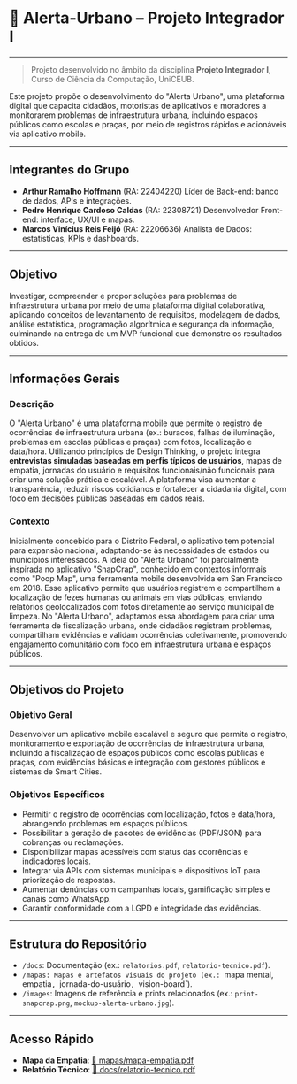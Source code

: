 # 📢 Alerta-Urbano – Projeto Integrador I  

----

> Projeto desenvolvido no âmbito da disciplina **Projeto Integrador I**, Curso de Ciência da Computação, UniCEUB.  

Este projeto propõe o desenvolvimento do "Alerta Urbano", uma plataforma digital que capacita cidadãos, motoristas de aplicativos e moradores a monitorarem problemas de infraestrutura urbana, incluindo espaços públicos como escolas e praças, por meio de registros rápidos e acionáveis via aplicativo mobile.

----

## Integrantes do Grupo
- **Arthur Ramalho Hoffmann** (RA: 22404220)
  Líder de Back-end: banco de dados, APIs e integrações.
- **Pedro Henrique Cardoso Caldas** (RA: 22308721)
  Desenvolvedor Front-end: interface, UX/UI e mapas.
- **Marcos Vinícius Reis Feijó** (RA: 22206636)
  Analista de Dados: estatísticas, KPIs e dashboards.

----

## Objetivo

Investigar, compreender e propor soluções para problemas de infraestrutura urbana por meio de uma plataforma digital colaborativa, aplicando conceitos de levantamento de requisitos, modelagem de dados, análise estatística, programação algorítmica e segurança da informação, culminando na entrega de um MVP funcional que demonstre os resultados obtidos.

----

## Informações Gerais

### Descrição
O "Alerta Urbano" é uma plataforma mobile que permite o registro de ocorrências de infraestrutura urbana (ex.: buracos, falhas de iluminação, problemas em escolas públicas e praças) com fotos, localização e data/hora. Utilizando princípios de Design Thinking, o projeto integra **entrevistas simuladas baseadas em perfis típicos de usuários**, mapas de empatia, jornadas do usuário e requisitos funcionais/não funcionais para criar uma solução prática e escalável. A plataforma visa aumentar a transparência, reduzir riscos cotidianos e fortalecer a cidadania digital, com foco em decisões públicas baseadas em dados reais.

### Contexto
Inicialmente concebido para o Distrito Federal, o aplicativo tem potencial para expansão nacional, adaptando-se às necessidades de estados ou municípios interessados. A ideia do "Alerta Urbano" foi parcialmente inspirada no aplicativo "SnapCrap", conhecido em contextos informais como "Poop Map", uma ferramenta mobile desenvolvida em San Francisco em 2018. Esse aplicativo permite que usuários registrem e compartilhem a localização de fezes humanas ou animais em vias públicas, enviando relatórios geolocalizados com fotos diretamente ao serviço municipal de limpeza. No "Alerta Urbano", adaptamos essa abordagem para criar uma ferramenta de fiscalização urbana, onde cidadãos registram problemas, compartilham evidências e validam ocorrências coletivamente, promovendo engajamento comunitário com foco em infraestrutura urbana e espaços públicos.

----

## Objetivos do Projeto

### Objetivo Geral
Desenvolver um aplicativo mobile escalável e seguro que permita o registro, monitoramento e exportação de ocorrências de infraestrutura urbana, incluindo a fiscalização de espaços públicos como escolas públicas e praças, com evidências básicas e integração com gestores públicos e sistemas de Smart Cities.

### Objetivos Específicos
- Permitir o registro de ocorrências com localização, fotos e data/hora, abrangendo problemas em espaços públicos.
- Possibilitar a geração de pacotes de evidências (PDF/JSON) para cobranças ou reclamações.
- Disponibilizar mapas acessíveis com status das ocorrências e indicadores locais.
- Integrar via APIs com sistemas municipais e dispositivos IoT para priorização de respostas.
- Aumentar denúncias com campanhas locais, gamificação simples e canais como WhatsApp.
- Garantir conformidade com a LGPD e integridade das evidências.

----

## Estrutura do Repositório
- `/docs`: Documentação (ex.: `relatorios.pdf`, `relatorio-tecnico.pdf`).
- `/mapas: Mapas e artefatos visuais do projeto (ex.: `mapa mental, empatia`, `jornada-do-usuário`, `vision-board`).
- `/images`: Imagens de referência e prints relacionados (ex.: `print-snapcrap.png`, `mockup-alerta-urbano.jpg`).

----

## Acesso Rápido

- **Mapa da Empatia**: [📄 mapas/mapa-empatia.pdf](./mapas/mapa-empatia.pdf)  
- **Relatório Técnico**: [📄 docs/relatorio-tecnico.pdf](./docs/relatorio-tecnico-atualizado.pdf)  
